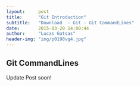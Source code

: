 ```yaml
---
layout:     post
title:      "Git Introduction"
subtitle:   "Download  - Git - Git CommandLines"
date:       2015-03-20 14:00:44
author:     "Lucas Gatsas"
header-img: "img/p0198vg4.jpg"
---
```

<h2 class="section-heading"><strong>Git CommandLines</strong> </h2>

Update Post soon! 

<!--

<a href="#">
    <img src="{{ site.baseurl }}/img/raspberry_pi_mechanicalspecB_.png" alt="Post Sample Image" style="width:100%">
</a>

<br> 





<a href="#">
    <img src="{{ site.baseurl }}/img/bbcm_27.jpg" alt="Post Sample Image" style="width:100%">
</a>


-->



<blockquote>
	
</blockquote>
